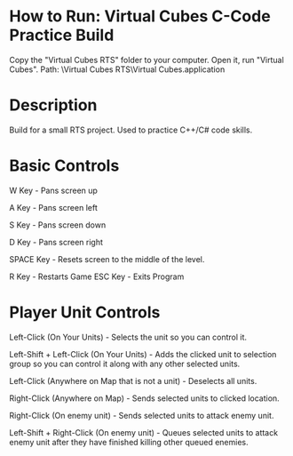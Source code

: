 # How to Run: Virtual Cubes C-Code Practice Build
Copy the "Virtual Cubes RTS" folder to your computer. Open it, run "Virtual Cubes".
Path: \Virtual Cubes RTS\Virtual Cubes.application

# Description
Build for a small RTS project. Used to practice C++/C# code skills.

# Basic Controls

W Key - Pans screen up

A Key - Pans screen left

S Key - Pans screen down

D Key - Pans screen right


SPACE Key - Resets screen to the middle of the level.

R Key - Restarts Game
ESC Key - Exits Program

# Player Unit Controls

Left-Click (On Your Units) - Selects the unit so you can control it.

Left-Shift + Left-Click (On Your Units) - Adds the clicked unit to selection group so you can control it along with any other selected units.

Left-Click (Anywhere on Map that is not a unit) - Deselects all units.

Right-Click (Anywhere on Map) - Sends selected units to clicked location.

Right-Click (On enemy unit) - Sends selected units to attack enemy unit.

Left-Shift + Right-Click (On enemy unit) - Queues selected units to attack enemy unit after they have finished killing other queued enemies.

